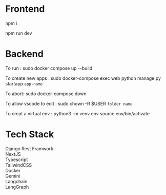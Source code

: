 # Frontend

npm i 

npm run dev

# Backend

To run : sudo docker compose up --build 

To create new apps : sudo docker-compose exec 
web python manage.py startapp `app-name` 

To abort: sudo docker-compose down 

To allow vscode to edit : sudo chown -R $USER `folder name` 

To creat a virtual env : 
python3 -m venv env 
source env/bin/activate

# Tech Stack

Django Rest Framwork \
NextJS \
Typescript \
TailwindCSS \
Docker \
Gemini \
Langchain \
LangGraph 
